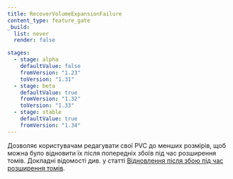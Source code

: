```yaml
---
title: RecoverVolumeExpansionFailure
content_type: feature_gate
_build:
  list: never
  render: false

stages:
  - stage: alpha
    defaultValue: false
    fromVersion: "1.23"
    toVersion: "1.31"
  - stage: beta
    defaultValue: true
    fromVersion: "1.32"
    toVersion: "1.33"
  - stage: stable
    defaultValue: true
    fromVersion: "1.34"
---
```


Дозволяє користувачам редагувати свої PVC до менших розмірів, щоб можна було відновити їх після попередніх збоїв під час розширення томів. Докладні відомості див. у статті [Відновлення після збою під час розширення томів](/docs/concepts/storage/persistent-volumes/#recovering-from-failure-when-expanding-volumes).
